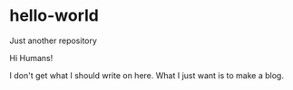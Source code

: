 # hello-world
Just another repository

Hi Humans!

I don't get what I should write on here.
What I just want is to make a blog.
